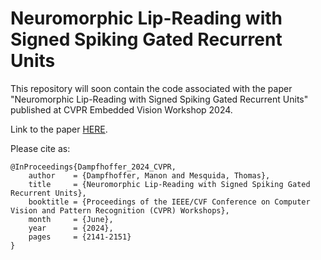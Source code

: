 # Neuromorphic Lip-Reading with Signed Spiking Gated Recurrent Units

This repository will soon contain the code associated with the paper "Neuromorphic Lip-Reading with Signed Spiking Gated Recurrent Units" published at CVPR Embedded Vision Workshop 2024.

Link to the paper [HERE](https://openaccess.thecvf.com/content/CVPR2024W/EVW/papers/Dampfhoffer_Neuromorphic_Lip-Reading_with_Signed_Spiking_Gated_Recurrent_Units_CVPRW_2024_paper.pdf).

Please cite as:
```{bibtex}
@InProceedings{Dampfhoffer_2024_CVPR,
    author    = {Dampfhoffer, Manon and Mesquida, Thomas},
    title     = {Neuromorphic Lip-Reading with Signed Spiking Gated Recurrent Units},
    booktitle = {Proceedings of the IEEE/CVF Conference on Computer Vision and Pattern Recognition (CVPR) Workshops},
    month     = {June},
    year      = {2024},
    pages     = {2141-2151}
}
```
